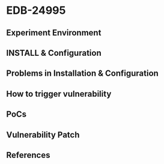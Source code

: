 # EDB-24995

## Experiment Environment

## INSTALL & Configuration

## Problems in Installation & Configuration

## How to trigger vulnerability

## PoCs

## Vulnerability Patch

## References
